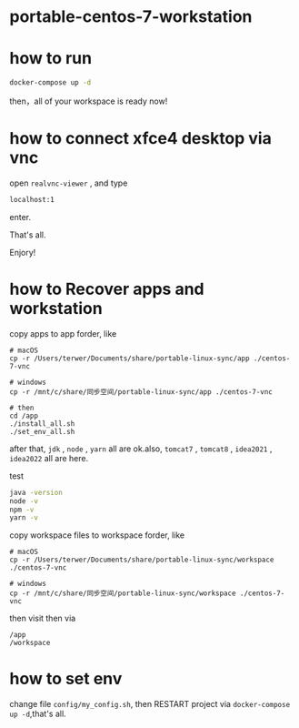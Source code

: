 # portable-centos-7-workstation

# how to run

```bash
docker-compose up -d
```

then，all of your workspace is ready now!

# how to connect xfce4 desktop via vnc

open `realvnc-viewer` , and type

```bash
localhost:1
```

enter.

That's all.

Enjory!

# how to Recover apps and workstation

copy apps to app forder, like

```
# macOS
cp -r /Users/terwer/Documents/share/portable-linux-sync/app ./centos-7-vnc

# windows
cp -r /mnt/c/share/同步空间/portable-linux-sync/app ./centos-7-vnc

# then
cd /app
./install_all.sh
./set_env_all.sh
```

after that, `jdk` , `node` , `yarn` all are ok.also, `tomcat7` , `tomcat8` , `idea2021` , `idea2022` all are here.

test

```bash
java -version
node -v
npm -v
yarn -v
```

copy workspace files to workspace forder, like

```
# macOS
cp -r /Users/terwer/Documents/share/portable-linux-sync/workspace ./centos-7-vnc

# windows
cp -r /mnt/c/share/同步空间/portable-linux-sync/workspace ./centos-7-vnc
```

then visit then via

```
/app
/workspace
```

# how to set env

change file `config/my_config.sh`, then RESTART project via `docker-compose up -d`,that's all.